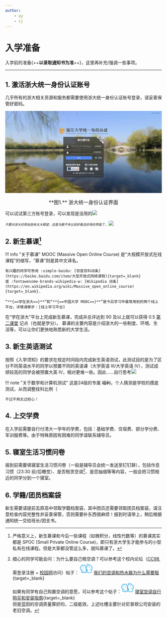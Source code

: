 ```yaml
---
author:
    - yy
    - cj
---
```


# **入学准备**

入学前的准备{++**以录取通知书为准**++}，这里再补充/强调一些事项。

---

## 1. 激活浙大统一身份认证账号

几乎所有的浙大相关资源和服务都需要使用浙大统一身份认证账号登录，请妥善保管好密码。

![zjuam](zjuam.jpg)

<center><font size=3>**图1.** 浙大统一身份认证界面</font></center>

可以试试第三方账号登录，可以发现是没用的![](../images/tieba/tushe.png)

<font size=1>*不要对浙大的网站抱有太大期望，这是为数不多比较好看且好用的界面了...*</font>
![](../images/tieba/hehe.png)

## 2. 新生慕课[^1]

!!! info "关于慕课"
    MOOC (Massive Open Online Course) 是“大规模开放式在线课程”的缩写，“慕课”则是其中文译名。
    
    有兴趣的同学可参阅 :simple-baidu: [百度百科词条](https://baike.baidu.com/item/大型开放式网络课程){target=_blank}
    或 :fontawesome-brands-wikipedia-w: [Wikipedia 词条](https://en.wikipedia.org/wiki/Massive_open_online_course){target=_blank}.

    “**{==学在浙大==}**”和“**{==中国大学 MOOC==}**”是今后学习中最常用到的两个线上平台，详情请移步：[线上学习平台]

在“学在浙大”平台上完成新生慕课，完成并总评达到 90 及以上就可以获得 0.5 [第二课堂] 记点（也就是学分）。
慕课的主要内容是介绍浙大的一些制度、环境、生活等，可以让你们更快地熟悉新的大学生活。

## 3. 新生英语测试

按照《入学须知》的要求在规定时间段内完成新生英语测试，此测试目的是为了区分不同英语水平的同学以预置不同的英语课（大学英语 Ⅲ/大学英语 Ⅳ），测试成绩较高的同学会被预置大英 Ⅳ，相对更难一些。因此……自行思考![](../images/tieba/huaji.png)

!!! note "关于数学和计算机测试"
    这是24级的专属 ~~福利~~，个人猜测是学校的摸底测试，从而调整挂科比例（

    不过不用太过担心！

## 4. 上交学费

在入学前需要自行付清大一学年的学费，包括：基础学费、住宿费、部分学分费、军训服费等。由于特殊原因有困难的同学请联系辅导员。

## 5. 寝室生活习惯问卷

报到前需要填寝室生活习惯问卷（一般是辅导员会统一发送至钉钉群），包括作息习惯（23:30 前/后睡觉）、是否租赁空调[^2]、是否抽烟等等内容，一般会把习惯相近的同学分到一个寝室。

## 6. 学籍/团员档案袋
新生需要请提前去原高中领取学籍档案袋，其中团员还需要领取团员档案袋，请注意检查内容完整性并妥善保管，否则需要补东西很麻烦！报到时请带上，稍后根据通知统一交给班长/团支书。

[^1]: 严格意义上，新生慕课和今后一些课程（如微积分，线性代数等）的慕课其实都是 SPOC (Small Private Online Course)，即只有浙大学生才能参与的小型私有在线课程。但是大家都没管这么多，就叫慕课了。

[^2]: 细心的同学可能会问：为什么要自己租空调？可以参考这个校内论坛（[CC98], 需登录注册 + [校园网]访问）帖子：
![cc98](../images/LOGO/CC98_LOGO.png) [我们的空调和热水器为什么需要租](https://www.cc98.org/topic/5665713){target=_blank}<br>
如果有同学有自己购置空调的意愿，可以参考这个帖子：![cc98](../images/LOGO/CC98_LOGO.png) [寝室空调自行购买和安装指南](https://www.cc98.org/topic/5955591){target=_blank}<br>
但是蓝田的空调质量算好的，二级能效，上述吐槽主要针对尼普顿公司安装的老旧空调。

[CC98]: ../Online/Forum.md#cc98 "点击前往对 CC98 的介绍页面~"
[第二课堂]: example.com "🚧 施工中..."
[线上学习平台]: ../Online/Learning.md "点击前往对线上学习平台的介绍页面~"
[校园网]: ../Online/ZJUNet.md "点击前往对校园网的介绍页面~"